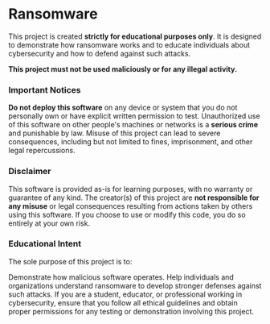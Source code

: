 # Ransomware

This project is created **strictly for educational purposes only**. It is designed to demonstrate how ransomware works and to educate individuals about cybersecurity and how to defend against such attacks.

**This project must not be used maliciously or for any illegal activity.**

### Important Notices

**Do not deploy this software** on any device or system that you do not personally own or have explicit written permission to test.
Unauthorized use of this software on other people's machines or networks is a **serious crime** and punishable by law.
Misuse of this project can lead to severe consequences, including but not limited to fines, imprisonment, and other legal repercussions.

### Disclaimer

This software is provided as-is for learning purposes, with no warranty or guarantee of any kind.
The creator(s) of this project are **not responsible for any misuse** or legal consequences resulting from actions taken by others using this software.
If you choose to use or modify this code, you do so entirely at your own risk.

### Educational Intent

The sole purpose of this project is to:

Demonstrate how malicious software operates.
Help individuals and organizations understand ransomware to develop stronger defenses against such attacks.
If you are a student, educator, or professional working in cybersecurity, ensure that you follow all ethical guidelines and obtain proper permissions for any testing or demonstration involving this project.
